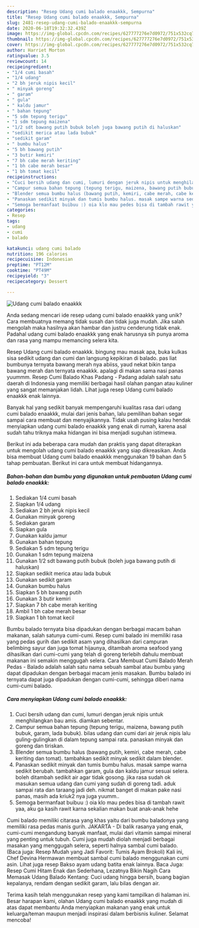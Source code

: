 ```yaml
---
description: "Resep Udang cumi balado enaakkk, Sempurna"
title: "Resep Udang cumi balado enaakkk, Sempurna"
slug: 2481-resep-udang-cumi-balado-enaakkk-sempurna
date: 2020-06-18T19:32:32.439Z
image: https://img-global.cpcdn.com/recipes/627777276e7d0972/751x532cq70/udang-cumi-balado-enaakkk-foto-resep-utama.jpg
thumbnail: https://img-global.cpcdn.com/recipes/627777276e7d0972/751x532cq70/udang-cumi-balado-enaakkk-foto-resep-utama.jpg
cover: https://img-global.cpcdn.com/recipes/627777276e7d0972/751x532cq70/udang-cumi-balado-enaakkk-foto-resep-utama.jpg
author: Harriet Morton
ratingvalue: 3.5
reviewcount: 14
recipeingredient:
- "1/4 cumi basah"
- "1/4 udang"
- "2 bh jeruk nipis kecil"
- " minyak goreng"
- " garam"
- " gula"
- " kaldu jamur"
- " bahan tepung"
- "5 sdm tepung terigu"
- "1 sdm tepung maizena"
- "1/2 sdt bawang putih bubuk boleh juga bawang putih di haluskan"
- "sedikit merica atau lada bubuk"
- "sedikit garam"
- " bumbu halus"
- "5 bh bawang putih"
- "3 butir kemiri"
- "7 bh cabe merah keriting"
- "1 bh cabe merah besar"
- "1 bh tomat kecil"
recipeinstructions:
- "Cuci bersih udang dan cumi, lumuri dengan jeruk nipis untuk menghilangkan bau amis. diamkan sebentar."
- "Campur semua bahan tepung (tepung terigu, maizena, bawang putih bubuk, garam, lada bubuk). bilas udang dan cumi dari air jeruk nipis lalu guling-gulingkan di dalam tepung sampai rata. panaskan minyak dan goreng dan tiriskan."
- "Blender semua bumbu halus (bawang putih, kemiri, cabe merah, cabe keriting dan tomat). tambahkan sedikit minyak sedikit dalam blender."
- "Panaskan sedikit minyak dan tumis bumbu halus. masak sampe warna sedikit berubah. tambahkan garam, gula dan kaldu jamur sesuai selera. boleh ditambah sedikit air agar tidak gosong. jika rasa sudah ok masukan semua udang dan cumi yang sudah di goreng tadi. aduk sampai rata dan taraang jadi deh. nikmat banget di makan pake nasi panas, masih ada kriuk2 nya juga yuumm.."
- "Semoga bermanfaat buibuu :) oia klo mau pedes bisa di tambah rawit yaa, aku ga kasih rawit karna sekalian makan buat anak-anak hehe"
categories:
- Resep
tags:
- udang
- cumi
- balado

katakunci: udang cumi balado 
nutrition: 196 calories
recipecuisine: Indonesian
preptime: "PT12M"
cooktime: "PT49M"
recipeyield: "3"
recipecategory: Dessert

---
```



![Udang cumi balado enaakkk](https://img-global.cpcdn.com/recipes/627777276e7d0972/751x532cq70/udang-cumi-balado-enaakkk-foto-resep-utama.jpg)

Anda sedang mencari ide resep udang cumi balado enaakkk yang unik? Cara membuatnya memang tidak susah dan tidak juga mudah. Jika salah mengolah maka hasilnya akan hambar dan justru cenderung tidak enak. Padahal udang cumi balado enaakkk yang enak harusnya sih punya aroma dan rasa yang mampu memancing selera kita.

Resep Udang cumi balado enaakkk. bingung mau masak apa, buka kulkas sisa sedikit udang dan cumi dan langsung kepikiran di balado. pas liat bumbunya ternyata bawang merah nya abiiss, yaud nekat bikin tanpa bawang merah dan ternyata enaakkk. apalagi di makan sama nasi panas yuummm. Resep Cumi Balado Khas Padang - Padang adalah salah satu daerah di Indonesia yang memiliki berbagai hasil olahan pangan atau kuliner yang sangat memanjakan lidah. Lihat juga resep Udang cumi balado enaakkk enak lainnya.

Banyak hal yang sedikit banyak mempengaruhi kualitas rasa dari udang cumi balado enaakkk, mulai dari jenis bahan, lalu pemilihan bahan segar sampai cara membuat dan menyajikannya. Tidak usah pusing kalau hendak menyiapkan udang cumi balado enaakkk yang enak di rumah, karena asal sudah tahu triknya maka hidangan ini bisa menjadi suguhan istimewa.


Berikut ini ada beberapa cara mudah dan praktis yang dapat diterapkan untuk mengolah udang cumi balado enaakkk yang siap dikreasikan. Anda bisa membuat Udang cumi balado enaakkk menggunakan 19 bahan dan 5 tahap pembuatan. Berikut ini cara untuk membuat hidangannya.

<!--inarticleads1-->

##### Bahan-bahan dan bumbu yang digunakan untuk pembuatan Udang cumi balado enaakkk:

1. Sediakan 1/4 cumi basah
1. Siapkan 1/4 udang
1. Sediakan 2 bh jeruk nipis kecil
1. Gunakan  minyak goreng
1. Sediakan  garam
1. Siapkan  gula
1. Gunakan  kaldu jamur
1. Gunakan  bahan tepung
1. Sediakan 5 sdm tepung terigu
1. Gunakan 1 sdm tepung maizena
1. Gunakan 1/2 sdt bawang putih bubuk (boleh juga bawang putih di haluskan)
1. Siapkan sedikit merica atau lada bubuk
1. Gunakan sedikit garam
1. Gunakan  bumbu halus
1. Siapkan 5 bh bawang putih
1. Gunakan 3 butir kemiri
1. Siapkan 7 bh cabe merah keriting
1. Ambil 1 bh cabe merah besar
1. Siapkan 1 bh tomat kecil


Bumbu balado ternyata bisa dipadukan dengan berbagai macam bahan makanan, salah satunya cumi-cumi. Resep cumi balado ini memiliki rasa yang pedas gurih dan sedikit asam yang dihasilkan dari campuran belimbing sayur dan juga tomat hijaunya, ditambah aroma seafood yang dihasilkan dari cumi-cumi yang telah di goreng terlebih dahulu membuat makanan ini semakin menggugah selera. Cara Membuat Cumi Balado Merah Pedas - Balado adalah salah satu nama sebuah sambal atau bumbu yang dapat dipadukan dengan berbagai macam jenis masakan. Bumbu balado ini ternyata dapat juga dipadukan dengan cumi-cumi, sehingga diberi nama cumi-cumi balado. 

<!--inarticleads2-->

##### Cara menyiapkan Udang cumi balado enaakkk:

1. Cuci bersih udang dan cumi, lumuri dengan jeruk nipis untuk menghilangkan bau amis. diamkan sebentar.
1. Campur semua bahan tepung (tepung terigu, maizena, bawang putih bubuk, garam, lada bubuk). bilas udang dan cumi dari air jeruk nipis lalu guling-gulingkan di dalam tepung sampai rata. panaskan minyak dan goreng dan tiriskan.
1. Blender semua bumbu halus (bawang putih, kemiri, cabe merah, cabe keriting dan tomat). tambahkan sedikit minyak sedikit dalam blender.
1. Panaskan sedikit minyak dan tumis bumbu halus. masak sampe warna sedikit berubah. tambahkan garam, gula dan kaldu jamur sesuai selera. boleh ditambah sedikit air agar tidak gosong. jika rasa sudah ok masukan semua udang dan cumi yang sudah di goreng tadi. aduk sampai rata dan taraang jadi deh. nikmat banget di makan pake nasi panas, masih ada kriuk2 nya juga yuumm..
1. Semoga bermanfaat buibuu :) oia klo mau pedes bisa di tambah rawit yaa, aku ga kasih rawit karna sekalian makan buat anak-anak hehe


Cumi balado memiliki citarasa yang khas yaitu dari bumbu baladonya yang memiliki rasa pedas manis gurih. JAKARTA - Di balik rasanya yang enak, cumi-cumi mengandung banyak manfaat, mulai dari vitamin sampai mineral yang penting untuk tubuh. Cumi juga mudah diolah menjadi berbagai masakan yang menggugah selera, seperti halnya sambal cumi balado. (Baca juga: Resep Mudah yang Jadi Favorit: Tumis Ayam Brokoli) Kali ini, Chef Devina Hermawan membuat sambal cumi balado menggunakan cumi asin. Lihat juga resep Bakso ayam udang batita enak lainnya. Baca Juga: Resep Cumi Hitam Enak dan Sederhana, Lezatnya Bikin Nagih Cara Memasak Udang Balado Kentang: Cuci udang hingga bersih, buang bagian kepalanya, rendam dengan sedikit garam, lalu bilas dengan air. 

Terima kasih telah menggunakan resep yang kami tampilkan di halaman ini. Besar harapan kami, olahan Udang cumi balado enaakkk yang mudah di atas dapat membantu Anda menyiapkan makanan yang enak untuk keluarga/teman maupun menjadi inspirasi dalam berbisnis kuliner. Selamat mencoba!
